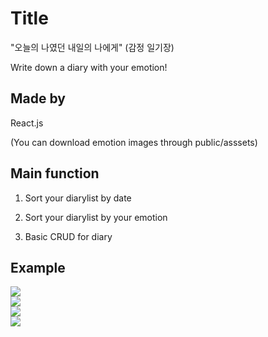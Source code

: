 # Title

"오늘의 나였던 내일의 나에게" (감정 일기장)

Write down a diary with your emotion!


## Made by

React.js

(You can download emotion images through public/asssets)

## Main function

1. Sort your diarylist by date

2. Sort your diarylist by your emotion

3. Basic CRUD for diary

## Example
<img src="https://user-images.githubusercontent.com/96777346/180734640-108ef331-82a6-4b15-aa5d-25b0d36aae25.PNG">
<br/>
<img src="https://user-images.githubusercontent.com/96777346/180734647-acbbc876-bc61-4fed-8f10-fefd3175e8ca.PNG">
<br/>

<img src="https://user-images.githubusercontent.com/96777346/180734654-88edbc76-55ef-4d31-a327-6e1f3dbe80ce.PNG">
<br/>

<img src="https://user-images.githubusercontent.com/96777346/180734657-b314843e-67a7-4c8a-bac0-17e9eabcc689.PNG">
<br/>







